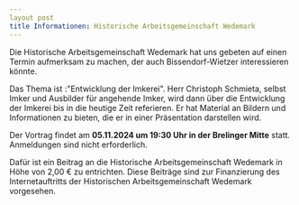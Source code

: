 ```yaml
---
layout post
title Informationen: Historische Arbeitsgemeinschaft Wedemark
---
```

Die Historische Arbeitsgemeinschaft Wedemark hat uns gebeten auf einen Termin aufmerksam zu machen, der auch Bissendorf-Wietzer interessieren könnte.  

Das Thema ist :"Entwicklung der Imkerei". Herr Christoph Schmieta, selbst Imker und Ausbilder für angehende Imker, wird dann über die Entwicklung der Imkerei  bis in die heutige Zeit referieren. Er hat Material an Bildern und Informationen zu bieten, die er in einer Präsentation darstellen wird.

Der Vortrag findet am <b>05.11.2024 um 19:30 Uhr in der Brelinger Mitte</b> statt. Anmeldungen sind nicht erforderlich. 

Dafür ist ein Beitrag an die Historische Arbeitsgemeinschaft Wedemark in Höhe von  2,00 € zu entrichten. Diese Beiträge sind zur Finanzierung des Internetauftritts der Historischen Arbeitsgemeinschaft Wedemark vorgesehen.

